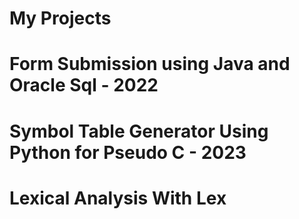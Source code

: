 # My Projects
# Form Submission using Java and Oracle Sql - 2022
# Symbol Table Generator Using Python for Pseudo C - 2023
# Lexical Analysis With Lex
